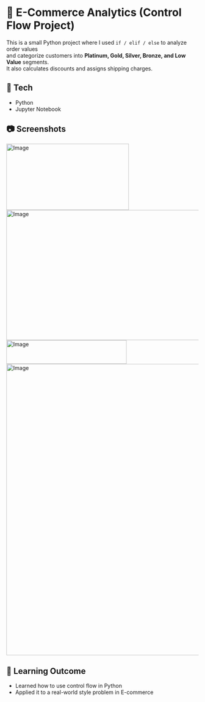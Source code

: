 # 🛒 E-Commerce Analytics (Control Flow Project)

This is a small Python project where I used `if / elif / else` to analyze order values  
and categorize customers into **Platinum, Gold, Silver, Bronze, and Low Value** segments.  
It also calculates discounts and assigns shipping charges.

## 🔧 Tech
- Python
- Jupyter Notebook

## 📷 Screenshots
<img width="321" height="173" alt="Image" src="https://github.com/user-attachments/assets/bc773cc2-965d-40b3-867f-880493f31890" />
<img width="1290" height="340" alt="Image" src="https://github.com/user-attachments/assets/93e54607-5c7f-493e-b52a-535917d0e37b" />
<img width="315" height="62" alt="Image" src="https://github.com/user-attachments/assets/ab683292-3eda-44a6-9396-19aa15e0eb17" />
<img width="1296" height="761" alt="Image" src="https://github.com/user-attachments/assets/754fad08-069d-4d8d-9208-5624b7d77633" />

## 🚀 Learning Outcome
- Learned how to use control flow in Python
- Applied it to a real-world style problem in E-commerce
